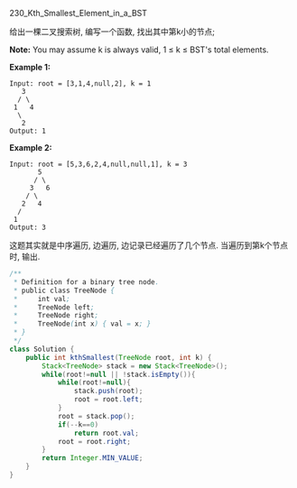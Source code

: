 230_Kth_Smallest_Element_in_a_BST 

给出一棵二叉搜索树, 编写一个函数, 找出其中第k小的节点;

**Note:** 
You may assume k is always valid, 1 ≤ k ≤ BST's total elements.

**Example 1:**

```
Input: root = [3,1,4,null,2], k = 1
   3
  / \
 1   4
  \
   2
Output: 1
```

**Example 2:**

```
Input: root = [5,3,6,2,4,null,null,1], k = 3
       5
      / \
     3   6
    / \
   2   4
  /
 1
Output: 3
```



这题其实就是中序遍历, 边遍历, 边记录已经遍历了几个节点. 当遍历到第k个节点时, 输出.

```java
/**
 * Definition for a binary tree node.
 * public class TreeNode {
 *     int val;
 *     TreeNode left;
 *     TreeNode right;
 *     TreeNode(int x) { val = x; }
 * }
 */
class Solution {
    public int kthSmallest(TreeNode root, int k) {
        Stack<TreeNode> stack = new Stack<TreeNode>();
        while(root!=null || !stack.isEmpty()){
            while(root!=null){
                stack.push(root);
                root = root.left;
            }
            root = stack.pop();
            if(--k==0)
                return root.val;
            root = root.right;
        }
        return Integer.MIN_VALUE;
    }
}
```


